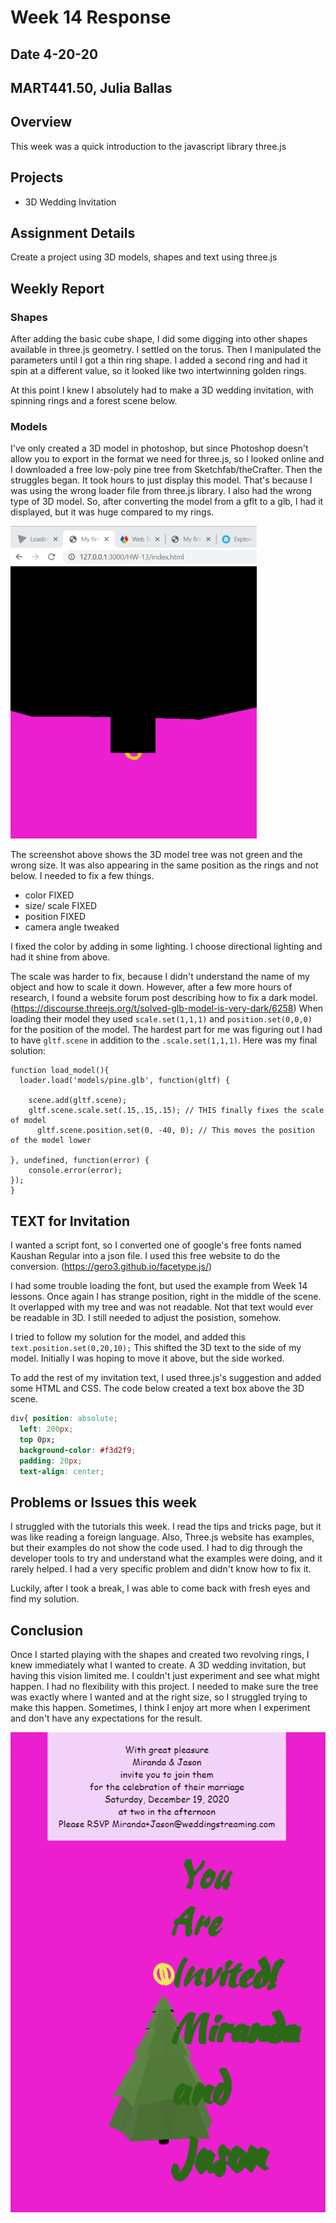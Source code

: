 # Week 14 Response
## Date 4-20-20
## MART441.50, Julia Ballas


## Overview

This week was a quick introduction to the javascript library three.js

## Projects

- 3D Wedding Invitation

## Assignment Details

Create a project using 3D models, shapes and text using three.js

## Weekly Report

### Shapes
After adding the basic cube shape, I did some digging into other shapes available in three.js geometry. I settled on the torus. Then I manipulated the parameters until I got a thin ring shape. I added a second ring and had it spin at a different value, so it looked like two intertwinning golden rings.

At this point I knew I absolutely had to make a 3D wedding invitation, with spinning rings and a forest scene below.

### Models

I've only created a 3D model in photoshop, but since Photoshop doesn't allow you to export in the format we need for three.js, so I looked online and I downloaded a free low-poly pine tree from Sketchfab/theCrafter. Then the struggles began. It took hours to just display this model. That's because I was using the wrong loader file from three.js library. I also had the wrong type of 3D model. So, after converting the model from a gflt to a glb, I had it displayed, but it was huge compared to my rings.

![finally, the model displays](screenshot_display1.png)

The screenshot above shows the 3D model tree was not green and the wrong size. It was also appearing in the same position as the rings and not below. I needed to fix a few things.

- color FIXED
- size/ scale FIXED
- position FIXED
- camera angle tweaked

I fixed the color by adding in some lighting. I choose directional lighting and had it shine from above.

The scale was harder to fix, because I didn't understand the name of my object and how to scale it down. However, after a few more hours of research, I found a website forum post describing how to fix a dark model. (https://discourse.threejs.org/t/solved-glb-model-is-very-dark/6258) When loading their model they used `scale.set(1,1,1)` and `position.set(0,0,0)` for the position of the model. The hardest part for me was figuring out I had to have `gltf.scene` in addition to the `.scale.set(1,1,1)`. Here was my final solution:

```JS
function load_model(){
  loader.load('models/pine.glb', function(gltf) {

    scene.add(gltf.scene);
    gltf.scene.scale.set(.15,.15,.15); // THIS finally fixes the scale of model
      gltf.scene.position.set(0, -40, 0); // This moves the position of the model lower

}, undefined, function(error) {
    console.error(error);
});
}
```

## TEXT for Invitation
I wanted a script font, so I converted one of google's free fonts named Kaushan Regular into a json file. I used this free website to do the conversion. (https://gero3.github.io/facetype.js/)

I had some trouble loading the font, but used the example from Week 14 lessons. Once again I has strange position, right in the middle of the scene. It overlapped with my tree and was not readable. Not that text would ever be readable in 3D. I still needed to adjust the posistion, somehow.

I tried to follow my solution for the model, and added this `text.position.set(0,20,10);` This shifted the 3D text to the side of my model. Initially I was hoping to move it above, but the side worked.

To add the rest of my invitation text, I used three.js's suggestion and added some HTML and CSS. The code below created a text box above the 3D scene.

```CSS
div{ position: absolute;
  left: 200px;
  top 0px;
  background-color: #f3d2f9;
  padding: 20px;
  text-align: center;
  ```

## Problems or Issues this week

I struggled with the tutorials this week. I read the tips and tricks page, but it was like reading a foreign language. Also, Three.js website has examples, but their examples do not show the code used. I had to dig through the developer tools to try and understand what the examples were doing, and it rarely helped. I had a very specific problem and didn't know how to fix it.

Luckily, after I took a break, I was able to come back with fresh eyes and find my solution.

## Conclusion

Once I started playing with the shapes and created two revolving rings, I knew immediately what I wanted to create. A 3D wedding invitation, but having this vision limited me. I couldn't just experiment and see what might happen. I had no flexibility with this project. I needed to make sure the tree was exactly where I wanted and at the right size, so I struggled trying to make this happen. Sometimes, I think I enjoy art more when I experiment and don't have any expectations for the result.

 ![Mockup 3D Wedding invitation](screenshot_final.png)
